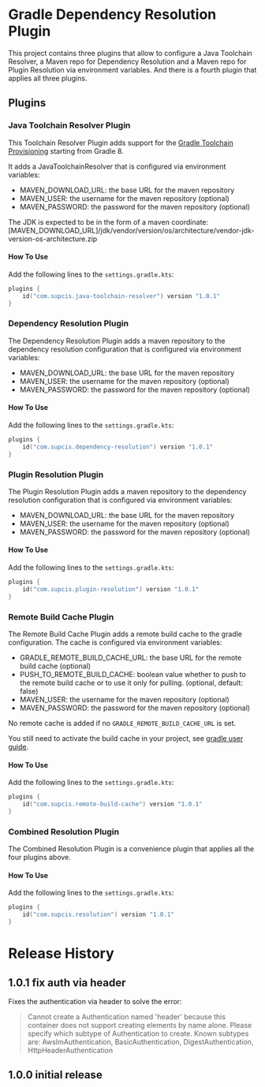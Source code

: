 # Gradle Dependency Resolution Plugin

This project contains three plugins that allow to configure a Java Toolchain Resolver, a Maven repo
for Dependency Resolution and a Maven repo for Plugin Resolution via environment variables. And
there is a fourth plugin that applies all three plugins.

## Plugins

### Java Toolchain Resolver Plugin

This Toolchain Resolver Plugin adds support for the
[Gradle Toolchain Provisioning](https://docs.gradle.org/current/userguide/toolchains.html) starting
from Gradle 8.

It adds a JavaToolchainResolver that is configured via environment variables:
- MAVEN_DOWNLOAD_URL: the base URL for the maven repository
- MAVEN_USER: the username for the maven repository (optional)
- MAVEN_PASSWORD: the password for the maven repository (optional)

The JDK is expected to be in the form of a maven coordinate:
[MAVEN_DOWNLOAD_URL]/jdk/vendor/version/os/architecture/vendor-jdk-version-os-architecture.zip

#### How To Use

Add the following lines to the `settings.gradle.kts`:

```settings.gralde.kts
plugins {
    id("com.supcis.java-toolchain-resolver") version "1.0.1"
}
```

### Dependency Resolution Plugin

The Dependency Resolution Plugin adds a maven repository to the dependency resolution configuration
that is configured via environment variables:
- MAVEN_DOWNLOAD_URL: the base URL for the maven repository
- MAVEN_USER: the username for the maven repository (optional)
- MAVEN_PASSWORD: the password for the maven repository (optional)

#### How To Use

Add the following lines to the `settings.gradle.kts`:

```settings.gralde.kts
plugins {
    id("com.supcis.dependency-resolution") version "1.0.1"
}
```

### Plugin Resolution Plugin

The Plugin Resolution Plugin adds a maven repository to the dependency resolution configuration
that is configured via environment variables:
- MAVEN_DOWNLOAD_URL: the base URL for the maven repository
- MAVEN_USER: the username for the maven repository (optional)
- MAVEN_PASSWORD: the password for the maven repository (optional)

#### How To Use

Add the following lines to the `settings.gradle.kts`:

```settings.gralde.kts
plugins {
    id("com.supcis.plugin-resolution") version "1.0.1"
}
```

### Remote Build Cache Plugin

The Remote Build Cache Plugin adds a remote build cache to the gradle configuration.
The cache is configured via environment variables:
- GRADLE_REMOTE_BUILD_CACHE_URL: the base URL for the remote build cache (optional)
- PUSH_TO_REMOTE_BUILD_CACHE: boolean value whether to push to the remote build cache
  or to use it only for pulling. (optional, default: false)
- MAVEN_USER: the username for the maven repository (optional)
- MAVEN_PASSWORD: the password for the maven repository (optional)

No remote cache is added if no `GRADLE_REMOTE_BUILD_CACHE_URL` is set.

You still need to activate the build cache in your project, see
[gradle user guide](https://docs.gradle.org/current/userguide/build_cache.html).


#### How To Use

Add the following lines to the `settings.gradle.kts`:

```settings.gralde.kts
plugins {
    id("com.supcis.remote-build-cache") version "1.0.1"
}
```

### Combined Resolution Plugin

The Combined Resolution Plugin is a convenience plugin that applies all the four plugins above.

#### How To Use

Add the following lines to the `settings.gradle.kts`:

```settings.gralde.kts
plugins {
    id("com.supcis.resolution") version "1.0.1"
}
```

# Release History

## 1.0.1 fix auth via header

Fixes the authentication via header to solve the error:

>Cannot create a Authentication named 'header' because this container does not support creating
>elements by name alone. Please specify which subtype of Authentication to create. Known subtypes
>are: AwsImAuthentication, BasicAuthentication, DigestAuthentication, HttpHeaderAuthentication

## 1.0.0 initial release
